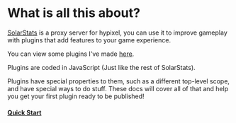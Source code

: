 # What is all this about?

[SolarStats](https://github.com/Solar-Tweaks/SolarStats) is a proxy server for hypixel, you can use it to improve gameplay with plugins that add features to your game experience.

You can view some plugins I've made [here](https://github.com/TBHGodPro/SolarStatsPlugins).

Plugins are coded in JavaScript (Just like the rest of SolarStats).

Plugins have special properties to them, such as a different top-level scope, and have special ways to do stuff. These docs will cover all of that and help you get your first plugin ready to be published!

#### [Quick Start](Quick-Start.md) <!-- {docsify-ignore} -->
